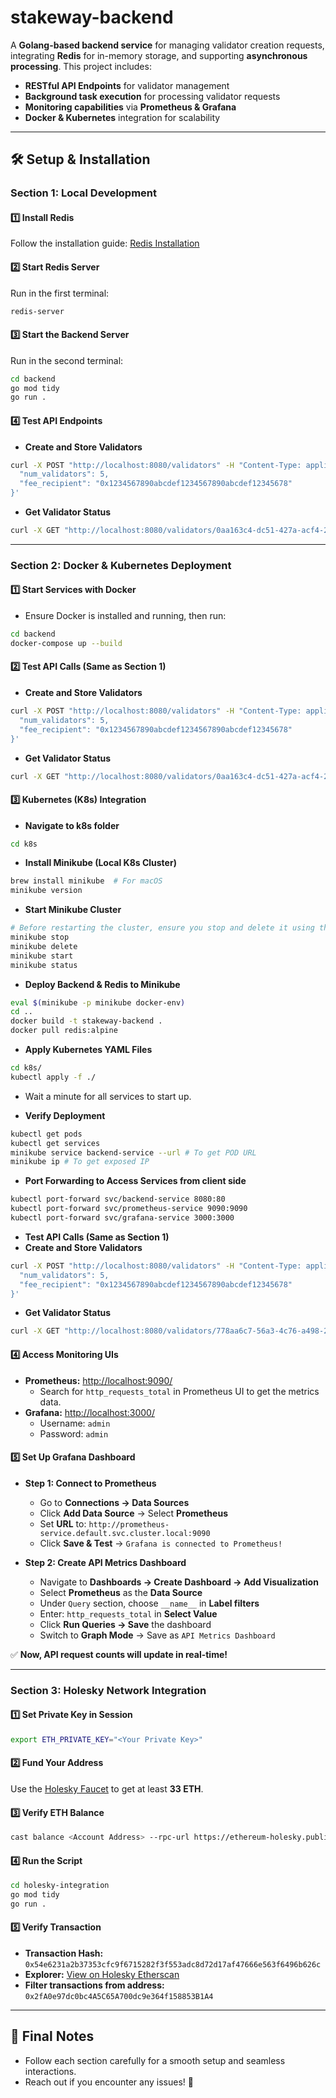 # stakeway-backend

A **Golang-based backend service** for managing validator creation requests, integrating **Redis** for in-memory storage, and supporting **asynchronous processing**. This project includes:

- **RESTful API Endpoints** for validator management
- **Background task execution** for processing validator requests
- **Monitoring capabilities** via **Prometheus & Grafana**
- **Docker & Kubernetes** integration for scalability

---

## 🛠️ Setup & Installation

### **Section 1: Local Development**

#### **1️⃣ Install Redis**  
Follow the installation guide: [Redis Installation](https://redis.io/docs/latest/operate/oss_and_stack/install/install-redis/)

#### **2️⃣ Start Redis Server**  
Run in the first terminal:
```bash
redis-server
```

#### **3️⃣ Start the Backend Server**  
Run in the second terminal:
```bash
cd backend
go mod tidy
go run .
```

#### **4️⃣ Test API Endpoints**  
- **Create and Store Validators**
```bash
curl -X POST "http://localhost:8080/validators" -H "Content-Type: application/json" -d '{
  "num_validators": 5,
  "fee_recipient": "0x1234567890abcdef1234567890abcdef12345678"
}'
```
- **Get Validator Status**
```bash
curl -X GET "http://localhost:8080/validators/0aa163c4-dc51-427a-acf4-24eed8c76b16" | jq
```

---

### **Section 2: Docker & Kubernetes Deployment**

#### **1️⃣ Start Services with Docker**  
- Ensure Docker is installed and running, then run:
```bash
cd backend
docker-compose up --build
```

#### **2️⃣ Test API Calls (Same as Section 1)**  
- **Create and Store Validators**
```bash
curl -X POST "http://localhost:8080/validators" -H "Content-Type: application/json" -d '{
  "num_validators": 5,
  "fee_recipient": "0x1234567890abcdef1234567890abcdef12345678"
}'
```
- **Get Validator Status**
```bash
curl -X GET "http://localhost:8080/validators/0aa163c4-dc51-427a-acf4-24eed8c76b16" | jq
```

#### **3️⃣ Kubernetes (K8s) Integration**  
- **Navigate to k8s folder**
```bash
cd k8s
```
- **Install Minikube (Local K8s Cluster)**  
```bash
brew install minikube  # For macOS
minikube version
```

- **Start Minikube Cluster**
```bash
# Before restarting the cluster, ensure you stop and delete it using the CLI first.
minikube stop
minikube delete
minikube start
minikube status
```

- **Deploy Backend & Redis to Minikube**
```bash
eval $(minikube -p minikube docker-env)
cd ..
docker build -t stakeway-backend .
docker pull redis:alpine
```

- **Apply Kubernetes YAML Files**
```bash
cd k8s/
kubectl apply -f ./  
```

- Wait a minute for all services to start up. 

- **Verify Deployment**
```bash
kubectl get pods
kubectl get services
minikube service backend-service --url # To get POD URL
minikube ip # To get exposed IP
```

- **Port Forwarding to Access Services from client side**
```bash
kubectl port-forward svc/backend-service 8080:80
kubectl port-forward svc/prometheus-service 9090:9090
kubectl port-forward svc/grafana-service 3000:3000
```

- **Test API Calls (Same as Section 1)**  
- **Create and Store Validators**
```bash
curl -X POST "http://localhost:8080/validators" -H "Content-Type: application/json" -d '{
  "num_validators": 5,
  "fee_recipient": "0x1234567890abcdef1234567890abcdef12345678"
}'
```
- **Get Validator Status**
```bash
curl -X GET "http://localhost:8080/validators/778aa6c7-56a3-4c76-a498-28b41d5d249f" | jq
```

#### **4️⃣ Access Monitoring UIs**  
- **Prometheus:** [http://localhost:9090/](http://localhost:9090/)
  - Search for `http_requests_total` in Prometheus UI to get the metrics data. 
- **Grafana:** [http://localhost:3000/](http://localhost:3000/)  
  - Username: `admin`
  - Password: `admin`

#### **5️⃣ Set Up Grafana Dashboard**  
- **Step 1: Connect to Prometheus**
  - Go to **Connections → Data Sources**
  - Click **Add Data Source** → Select **Prometheus**
  - Set **URL** to: `http://prometheus-service.default.svc.cluster.local:9090`
  - Click **Save & Test** → `Grafana is connected to Prometheus!`

- **Step 2: Create API Metrics Dashboard**
  - Navigate to **Dashboards → Create Dashboard → Add Visualization**
  - Select **Prometheus** as the **Data Source**
  - Under `Query` section, choose `__name__` in **Label filters**
  - Enter: `http_requests_total` in **Select Value**
  - Click **Run Queries → Save** the dashboard
  - Switch to **Graph Mode** → Save as `API Metrics Dashboard`

✅ **Now, API request counts will update in real-time!**

---

### **Section 3: Holesky Network Integration**

#### **1️⃣ Set Private Key in Session**  
```bash
export ETH_PRIVATE_KEY="<Your Private Key>"
```

#### **2️⃣ Fund Your Address**  
Use the [Holesky Faucet](https://holesky-faucet.pk910.de/) to get at least **33 ETH**.

#### **3️⃣ Verify ETH Balance**  
```bash
cast balance <Account Address> --rpc-url https://ethereum-holesky.publicnode.com
```

#### **4️⃣ Run the Script**  
```bash
cd holesky-integration
go mod tidy
go run .
```

#### **5️⃣ Verify Transaction**  
- **Transaction Hash:** `0x54e6231a2b37353cfc9f6715282f3f553adc8d72d17af47666e563f6496b626c`
- **Explorer:** [View on Holesky Etherscan](https://holesky.etherscan.io/tx/0x54e6231a2b37353cfc9f6715282f3f553adc8d72d17af47666e563f6496b626c)
- **Filter transactions from address:** `0x2fA0e97dc0bc4A5C65A700dc9e364f158853B1A4`

---

## 🎯 **Final Notes**
- Follow each section carefully for a smooth setup and seamless interactions.
- Reach out if you encounter any issues! 🚀

